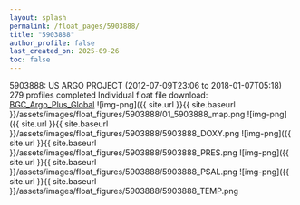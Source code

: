 ```yaml
---
layout: splash
permalink: /float_pages/5903888/
title: "5903888"
author_profile: false
last_created_on: 2025-09-26
toc: false
---
```

 
5903888: US ARGO PROJECT (2012-07-09T23:06 to 2018-01-07T05:18)
279 profiles completed
Individual float file download: [BGC_Argo_Plus_Global](https://ftp.soest.hawaii.edu/bgc_argo_plus/Individual_Floats/outliers_removed/5903888_Sprof_processed.nc)
![img-png]({{ site.url }}{{ site.baseurl }}/assets/images/float_figures/5903888/01_5903888_map.png
![img-png]({{ site.url }}{{ site.baseurl }}/assets/images/float_figures/5903888/5903888_DOXY.png
![img-png]({{ site.url }}{{ site.baseurl }}/assets/images/float_figures/5903888/5903888_PRES.png
![img-png]({{ site.url }}{{ site.baseurl }}/assets/images/float_figures/5903888/5903888_PSAL.png
![img-png]({{ site.url }}{{ site.baseurl }}/assets/images/float_figures/5903888/5903888_TEMP.png
